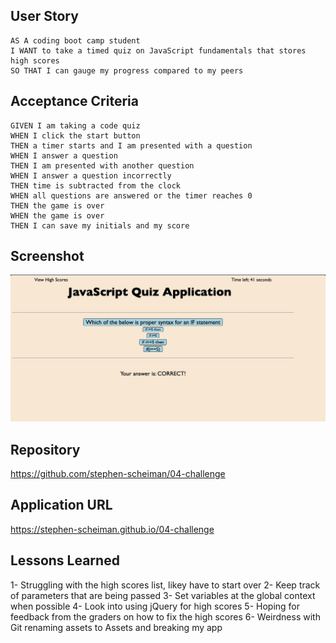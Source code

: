 ## User Story

```
AS A coding boot camp student
I WANT to take a timed quiz on JavaScript fundamentals that stores high scores
SO THAT I can gauge my progress compared to my peers
```

## Acceptance Criteria

```
GIVEN I am taking a code quiz
WHEN I click the start button
THEN a timer starts and I am presented with a question
WHEN I answer a question
THEN I am presented with another question
WHEN I answer a question incorrectly
THEN time is subtracted from the clock
WHEN all questions are answered or the timer reaches 0
THEN the game is over
WHEN the game is over
THEN I can save my initials and my score
```

## Screenshot

![Alt text](./Screenshot.jpg "Screenshot")

## Repository

https://github.com/stephen-scheiman/04-challenge

## Application URL

https://stephen-scheiman.github.io/04-challenge

## Lessons Learned
1- Struggling with the high scores list, likey have to start over
2- Keep track of parameters that are being passed
3- Set variables at the global context when possible
4- Look into using jQuery for high scores
5- Hoping for feedback from the graders on how to fix the high scores
6- Weirdness with Git renaming assets to Assets and breaking my app

